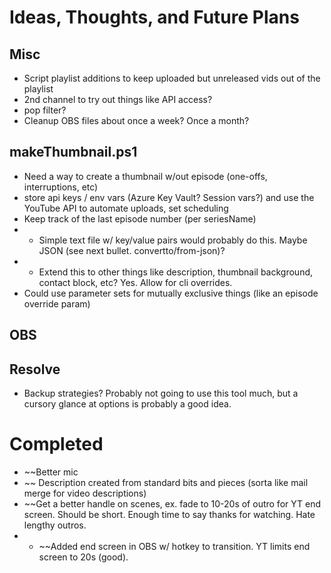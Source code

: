 # Ideas, Thoughts, and Future Plans

## Misc
- Script playlist additions to keep uploaded but unreleased vids out of the playlist
- 2nd channel to try out things like API access?
- pop filter?
- Cleanup OBS files about once a week? Once a month?

## makeThumbnail.ps1
- Need a way to create a thumbnail w/out episode (one-offs, interruptions, etc)
- store api keys / env vars (Azure Key Vault? Session vars?) and use the YouTube API to automate uploads, set scheduling
- Keep track of the last episode number (per seriesName)
- - Simple text file w/ key/value pairs would probably do this. Maybe JSON (see next bullet. convertto/from-json)?
- - Extend this to other things like description, thumbnail background, contact block, etc? Yes. Allow for cli overrides.
- Could use parameter sets for mutually exclusive things (like an episode override param)

## OBS

## Resolve
- Backup strategies? Probably not going to use this tool much, but a cursory glance at options is probably a good idea.

# Completed
- ~~Better mic
- ~~ Description created from standard bits and pieces (sorta like mail merge for video descriptions)
- ~~Get a better handle on scenes, ex. fade to 10-20s of outro for YT end screen. Should be short. Enough time to say thanks for watching. Hate lengthy outros.
- - ~~Added end screen in OBS w/ hotkey to transition. YT limits end screen to 20s (good).